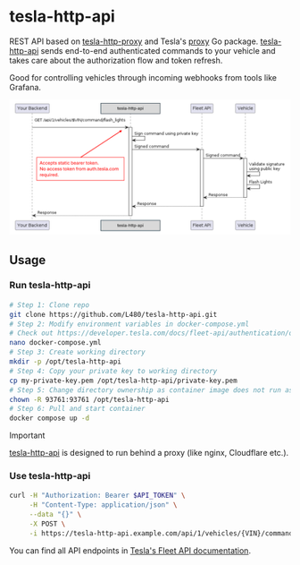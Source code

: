 # tesla-http-api

REST API based on [tesla-http-proxy](https://github.com/teslamotors/vehicle-command/tree/main/cmd/tesla-http-proxy) and Tesla's [proxy](https://pkg.go.dev/github.com/teslamotors/vehicle-command/pkg/proxy) Go package. [tesla-http-api](https://github.com/L480/tesla-http-api/pkgs/container/tesla-http-api) sends end-to-end authenticated commands to your vehicle and takes care about the authorization flow and token refresh.

Good for controlling vehicles through incoming webhooks from tools like Grafana.

![tesla-http-api request flow](/images/request-flow.png "tesla-http-api request flow")

## Usage

### Run tesla-http-api

```bash
# Step 1: Clone repo
git clone https://github.com/L480/tesla-http-api.git
# Step 2: Modify environment variables in docker-compose.yml
# Check out https://developer.tesla.com/docs/fleet-api/authentication/overview
nano docker-compose.yml
# Step 3: Create working directory
mkdir -p /opt/tesla-http-api
# Step 4: Copy your private key to working directory
cp my-private-key.pem /opt/tesla-http-api/private-key.pem
# Step 5: Change directory ownership as container image does not run as root
chown -R 93761:93761 /opt/tesla-http-api
# Step 6: Pull and start container
docker compose up -d
```

> [!IMPORTANT]  
> [tesla-http-api](https://github.com/L480/tesla-http-api/pkgs/container/tesla-http-api) is designed to run behind a proxy (like nginx, Cloudflare etc.).

### Use tesla-http-api

```bash
curl -H "Authorization: Bearer $API_TOKEN" \
     -H "Content-Type: application/json" \
     --data "{}" \
     -X POST \
     -i https://tesla-http-api.example.com/api/1/vehicles/{VIN}/command/flash_lights
```

You can find all API endpoints in [Tesla's Fleet API documentation](https://developer.tesla.com/docs/fleet-api/endpoints/vehicle-commands).